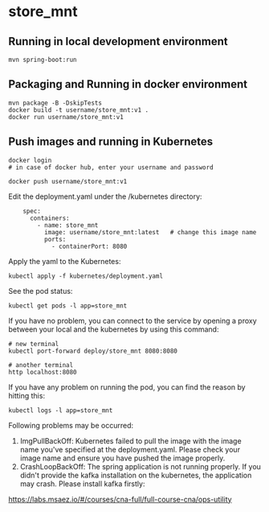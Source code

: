 # store_mnt

## Running in local development environment

```
mvn spring-boot:run
```

## Packaging and Running in docker environment

```
mvn package -B -DskipTests
docker build -t username/store_mnt:v1 .
docker run username/store_mnt:v1
```

## Push images and running in Kubernetes

```
docker login 
# in case of docker hub, enter your username and password

docker push username/store_mnt:v1
```

Edit the deployment.yaml under the /kubernetes directory:
```
    spec:
      containers:
        - name: store_mnt
          image: username/store_mnt:latest   # change this image name
          ports:
            - containerPort: 8080

```

Apply the yaml to the Kubernetes:
```
kubectl apply -f kubernetes/deployment.yaml
```

See the pod status:
```
kubectl get pods -l app=store_mnt
```

If you have no problem, you can connect to the service by opening a proxy between your local and the kubernetes by using this command:
```
# new terminal
kubectl port-forward deploy/store_mnt 8080:8080

# another terminal
http localhost:8080
```

If you have any problem on running the pod, you can find the reason by hitting this:
```
kubectl logs -l app=store_mnt
```

Following problems may be occurred:

1. ImgPullBackOff:  Kubernetes failed to pull the image with the image name you've specified at the deployment.yaml. Please check your image name and ensure you have pushed the image properly.
1. CrashLoopBackOff: The spring application is not running properly. If you didn't provide the kafka installation on the kubernetes, the application may crash. Please install kafka firstly:

https://labs.msaez.io/#/courses/cna-full/full-course-cna/ops-utility

